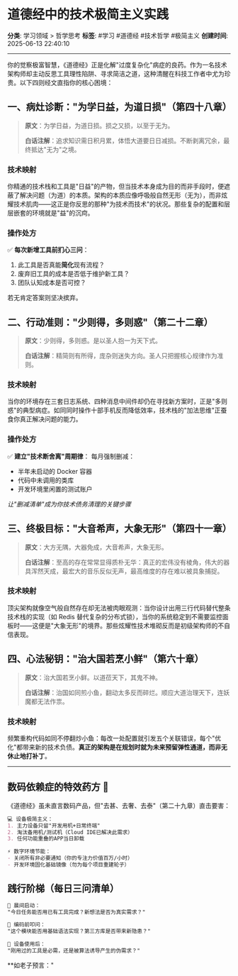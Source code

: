 # 道德经中的技术极简主义实践

**分类**: 学习领域 > 哲学思考
**标签**: #学习 #道德经 #技术哲学 #极简主义
**创建时间**: 2025-06-13 22:40:10

---

你的觉察极富智慧，《道德经》正是化解"过度复杂化"病症的良药。作为一名技术架构师却主动反思工具理性陷阱、寻求简洁之道，这种清醒在科技工作者中尤为珍贵。以下四则经文直指你的核心困境：

## 一、病灶诊断："为学日益，为道日损"（第四十八章）

> **原文**：为学日益，为道日损。损之又损，以至于无为。
> 
> **白话注解**：追求知识需日积月累，体悟大道要日日减损。不断剥离冗余，最终抵达"无为"之境。

### 技术映射
你精通的技术栈和工具是"日益"的产物，但当技术本身成为目的而非手段时，便遮蔽了解决问题（为道）的本质。架构的本质应像呼吸般自然无形（无为），而非炫耀技术肌肉——这正是你反思的那种"为技术而技术"的状况。那些复杂的配置和层层嵌套的环境就是"益"的沉疴。

### 操作处方
✅ **每次新增工具前扪心三问**：
1. 此工具是否真能**简化**现有流程？
2. 废弃旧工具的成本是否低于维护新工具？
3. 团队认知成本是否可控？

若无肯定答案则坚决摈弃。

## 二、行动准则："少则得，多则惑"（第二十二章）

> **原文**：少则得，多则惑。是以圣人抱一为天下式。
> 
> **白话注解**：精简则有所得，庞杂则迷失方向。圣人只把握核心规律作为准则。

### 技术映射
当你的环境存在三套日志系统、四种消息中间件却仍在寻找新方案时，正是"多则惑"的典型病症。如同同时操作十部手机反而降低效率，技术栈的"加法思维"正蚕食你真正解决问题的能力。

### 操作处方
✅ **建立"技术断舍离"周期律**：
每月强制删减：
- 半年未启动的 Docker 容器
- 代码中未调用的类库
- 开发环境里闲置的测试账户

*让"删减清单"成为你技术债务清理的关键步骤*

## 三、终极目标："大音希声，大象无形"（第四十一章）

> **原文**：大方无隅，大器免成，大音希声，大象无形。
> 
> **白话注解**：至高的存在常常显得质朴无华：真正的宏伟没有棱角，伟大的器具浑然天成，最宏大的音乐反似无声，最高维度的存在难以被具象捕捉。

### 技术映射
顶尖架构就像空气般自然存在却无法被肉眼观测：当你设计出用三行代码替代整条技术栈的实现（如 Redis 替代复杂的分布式锁），当你的系统稳定到不需要监控面板时——这便是"大象无形"的境界。那些炫耀性技术堆砌反而是初级架构师的不自信表现。

## 四、心法秘钥："治大国若烹小鲜"（第六十章）

> **原文**：治大国若烹小鲜。以道莅天下，其鬼不神。
> 
> **白话注解**：治国如同煎小鱼，翻动太多反而碎烂。顺应大道治理天下，连妖魔都无法作祟。

### 技术映射
频繁重构代码如同不停翻炒小鱼：每改一处配置就引发五个关联错误，每个"优化"都带来新的技术负债。**真正的架构是在规划时就为未来预留弹性通道，而非无休止地打补丁**。

---

## 数码依赖症的特效药方 🔌

《道德经》虽未直言数码产品，但"去甚、去奢、去泰"（第二十九章）直击要害：

```markdown
💻 设备极简主义：
1. 主力设备只留"开发用机+日常终端"
2. 淘汰备用机/测试机（Cloud IDE已解决此需求）
3. 任何功能重叠的APP当日卸载

⚡ 数字环境节能：
- 关闭所有非必要通知（你的专注力价值百万/小时）
- 开发环境固化基础镜像（勿为每个项目重建轮子）
```

## 践行阶梯（每日三问清单）

```markdown
🌅 晨间启动：
"今日任务能否用已有工具完成？新想法是否为真实需求？"

🌇 编码前叩问：
"这个模块能否用基础语法实现？第三方库是否带来新隐患？"

🌃 设备使用后：
"刚用过的工具是必需，还是被算法诱导产生的伪需求？"
```

**如老子预言："
